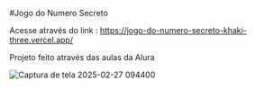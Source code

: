 #Jogo do Numero Secreto

Acesse através do link : https://jogo-do-numero-secreto-khaki-three.vercel.app/

Projeto feito através das aulas da Alura


![Captura de tela 2025-02-27 094400](https://github.com/user-attachments/assets/eac0e2d7-0107-46e2-9883-b70b7b891a36)
